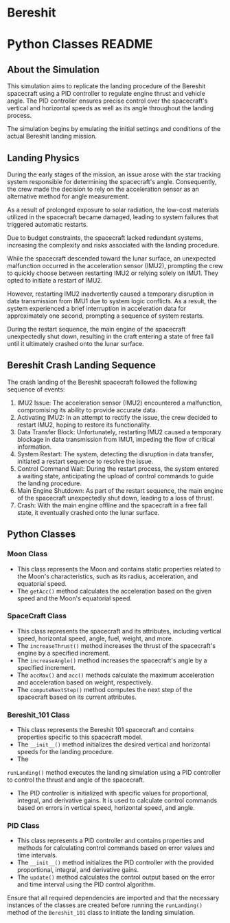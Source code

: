 # Bereshit
# Python Classes README

## About the Simulation

This simulation aims to replicate the landing procedure of the Bereshit spacecraft using a PID controller to regulate engine thrust and vehicle angle. The PID controller ensures precise control over the spacecraft's vertical and horizontal speeds as well as its angle throughout the landing process.

The simulation begins by emulating the initial settings and conditions of the actual Bereshit landing mission.

## Landing Physics

During the early stages of the mission, an issue arose with the star tracking system responsible for determining the spacecraft's angle. Consequently, the crew made the decision to rely on the acceleration sensor as an alternative method for angle measurement.

As a result of prolonged exposure to solar radiation, the low-cost materials utilized in the spacecraft became damaged, leading to system failures that triggered automatic restarts.

Due to budget constraints, the spacecraft lacked redundant systems, increasing the complexity and risks associated with the landing procedure.

While the spacecraft descended toward the lunar surface, an unexpected malfunction occurred in the acceleration sensor (IMU2), prompting the crew to quickly choose between restarting IMU2 or relying solely on IMU1. They opted to initiate a restart of IMU2.

However, restarting IMU2 inadvertently caused a temporary disruption in data transmission from IMU1 due to system logic conflicts. As a result, the system experienced a brief interruption in acceleration data for approximately one second, prompting a sequence of system restarts.

During the restart sequence, the main engine of the spacecraft unexpectedly shut down, resulting in the craft entering a state of free fall until it ultimately crashed onto the lunar surface.

## Bereshit Crash Landing Sequence

The crash landing of the Bereshit spacecraft followed the following sequence of events:

1. IMU2 Issue: The acceleration sensor (IMU2) encountered a malfunction, compromising its ability to provide accurate data.
2. Activating IMU2: In an attempt to rectify the issue, the crew decided to restart IMU2, hoping to restore its functionality.
3. Data Transfer Block: Unfortunately, restarting IMU2 caused a temporary blockage in data transmission from IMU1, impeding the flow of critical information.
4. System Restart: The system, detecting the disruption in data transfer, initiated a restart sequence to resolve the issue.
5. Control Command Wait: During the restart process, the system entered a waiting state, anticipating the upload of control commands to guide the landing procedure.
6. Main Engine Shutdown: As part of the restart sequence, the main engine of the spacecraft unexpectedly shut down, leading to a loss of thrust.
7. Crash: With the main engine offline and the spacecraft in a free fall state, it eventually crashed onto the lunar surface.

## Python Classes

### Moon Class

- This class represents the Moon and contains static properties related to the Moon's characteristics, such as its radius, acceleration, and equatorial speed.
- The `getAcc()` method calculates the acceleration based on the given speed and the Moon's equatorial speed.

### SpaceCraft Class

- This class represents the spacecraft and its attributes, including vertical speed, horizontal speed, angle, fuel, weight, and more.
- The `increaseThrust()` method increases the thrust of the spacecraft's engine by a specified increment.
- The `increaseAngle()` method increases the spacecraft's angle by a specified increment.
- The `accMax()` and `acc()` methods calculate the maximum acceleration and acceleration based on weight, respectively.
- The `computeNextStep()` method computes the next step of the spacecraft based on its current attributes.

### Bereshit_101 Class

- This class represents the Bereshit 101 spacecraft and contains properties specific to this spacecraft model.
- The `__init__()` method initializes the desired vertical and horizontal speeds for the landing procedure.
- The

 `runLanding()` method executes the landing simulation using a PID controller to control the thrust and angle of the spacecraft.
- The PID controller is initialized with specific values for proportional, integral, and derivative gains. It is used to calculate control commands based on errors in vertical speed, horizontal speed, and angle.

### PID Class

- This class represents a PID controller and contains properties and methods for calculating control commands based on error values and time intervals.
- The `__init__()` method initializes the PID controller with the provided proportional, integral, and derivative gains.
- The `update()` method calculates the control output based on the error and time interval using the PID control algorithm.

Ensure that all required dependencies are imported and that the necessary instances of the classes are created before running the `runLanding()` method of the `Bereshit_101` class to initiate the landing simulation.
